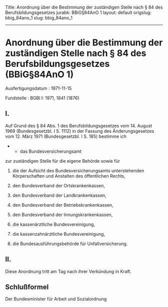Title: Anordnung über die Bestimmung der zuständigen Stelle nach § 84 des Berufsbildungsgesetzes
jurabk: BBiG§84AnO 1
layout: default
origslug: bbig_84ano_1
slug: bbig_84ano_1

---

# Anordnung über die Bestimmung der zuständigen Stelle nach § 84 des Berufsbildungsgesetzes (BBiG§84AnO 1)

Ausfertigungsdatum
:   1971-11-15

Fundstelle
:   BGBl I: 1971, 1841 (1876)



## I.

Auf Grund des § 84 Abs. 1 des Berufsbildungsgesetzes vom 14. August
1969 (Bundesgesetzbl. I S. 1112) in der Fassung des Änderungsgesetzes
vom 12. März 1971 (Bundesgesetzbl. I S. 185) bestimme ich

*
    *   das Bundesversicherungsamt






zur zuständigen Stelle für die eigene Behörde sowie für

1.  die der Aufsicht des Bundesversicherungsamts unterstehenden
    Körperschaften und Anstalten des öffentlichen Rechts,


2.  den Bundesverband der Ortskrankenkassen,


3.  den Bundesverband der Landkrankenkassen,


4.  den Bundesverband der Betriebskrankenkassen,


5.  den Bundesverband der Innungskrankenkassen,


6.  die kassenärztliche Bundesvereinigung,


7.  die kassenzahnärztliche Bundesvereinigung,


8.  die Bundesausführungsbehörde für Unfallversicherung.





## II.

Diese Anordnung tritt am Tag nach ihrer Verkündung in Kraft.


## Schlußformel

Der Bundesminister für Arbeit und Sozialordnung

